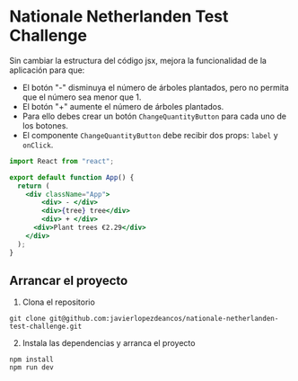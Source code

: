 # Nationale Netherlanden Test Challenge

Sin cambiar la estructura del código jsx, mejora la funcionalidad de la aplicación para que:

- El botón "-" disminuya el número de árboles plantados, pero no permita que el número sea menor que 1.
- El botón "+" aumente el número de árboles plantados.
- Para ello debes crear un botón `ChangeQuantityButton` para cada uno de los botones.
- El componente `ChangeQuantityButton` debe recibir dos props: `label` y `onClick`.

```jsx
import React from "react";

export default function App() {
  return (
    <div className="App">
        <div> - </div>
        <div>{tree} tree</div>
        <div> + </div>
      <div>Plant trees €2.29</div>
    </div>
  );
}
```

## Arrancar el proyecto

1. Clona el repositorio

```shell
git clone git@github.com:javierlopezdeancos/nationale-netherlanden-test-challenge.git
```

2. Instala las dependencias y arranca el proyecto

```shell
npm install
npm run dev
```
